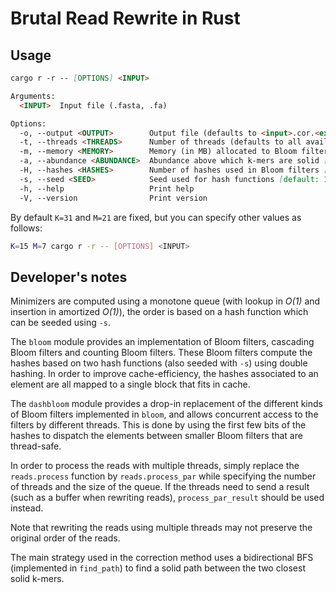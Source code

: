 # Brutal Read Rewrite in Rust

## Usage

```md
cargo r -r -- [OPTIONS] <INPUT>

Arguments:
  <INPUT>  Input file (.fasta, .fa)

Options:
  -o, --output <OUTPUT>        Output file (defaults to <input>.cor.<ext>)
  -t, --threads <THREADS>      Number of threads (defaults to all available threads)
  -m, --memory <MEMORY>        Memory (in MB) allocated to Bloom filters (defaults to input size)
  -a, --abundance <ABUNDANCE>  Abundance above which k-mers are solid [default: 5]
  -H, --hashes <HASHES>        Number of hashes used in Bloom filters [default: 3]
  -s, --seed <SEED>            Seed used for hash functions [default: 101010]
  -h, --help                   Print help
  -V, --version                Print version
```

By default `K=31` and `M=21` are fixed, but you can specify other values as follows:
```sh
K=15 M=7 cargo r -r -- [OPTIONS] <INPUT>
```

## Developer's notes

Minimizers are computed using a monotone queue (with lookup in *O(1)* and insertion in amortized *O(1)*), the order is based on a hash function which can be seeded using `-s`.

The `bloom` module provides an implementation of Bloom filters, cascading Bloom filters and counting Bloom filters.
These Bloom filters compute the hashes based on two hash functions (also seeded with `-s`) using double hashing.
In order to improve cache-efficiency, the hashes associated to an element are all mapped to a single block that fits in cache.

The `dashbloom` module provides a drop-in replacement of the different kinds of Bloom filters implemented in `bloom`, and allows concurrent access to the filters by different threads.
This is done by using the first few bits of the hashes to dispatch the elements between smaller Bloom filters that are thread-safe.

In order to process the reads with multiple threads, simply replace the `reads.process` function by `reads.process_par` while specifying the number of threads and the size of the queue.
If the threads need to send a result (such as a buffer when rewriting reads), `process_par_result` should be used instead.

Note that rewriting the reads using multiple threads may not preserve the original order of the reads.

The main strategy used in the correction method uses a bidirectional BFS (implemented in `find_path`) to find a solid path between the two closest solid k-mers.

